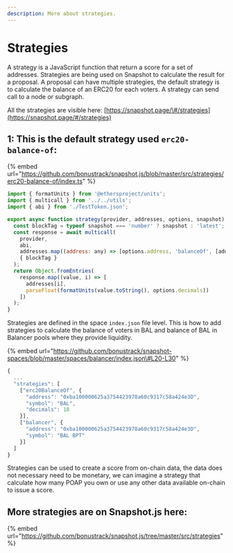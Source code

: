 ```yaml
---
description: More about strategies.
---
```


# Strategies

A strategy is a JavaScript function that return a score for a set of addresses. Strategies are being used on Snapshot to calculate the result for a proposal. A proposal can have multiple strategies, the default strategy is to calculate the balance of an ERC20 for each voters. A strategy can send call to a node or subgraph.

All the strategies are visible here: [https://snapshot.page/\#/strategies](https://snapshot.page/#/strategies)

## 1: This is the default strategy used `erc20-balance-of`:

{% embed url="https://github.com/bonustrack/snapshot.js/blob/master/src/strategies/erc20-balance-of/index.ts" %}

```javascript
import { formatUnits } from '@ethersproject/units';
import { multicall } from '../../utils';
import { abi } from './TestToken.json';

export async function strategy(provider, addresses, options, snapshot) {
  const blockTag = typeof snapshot === 'number' ? snapshot : 'latest';
  const response = await multicall(
    provider,
    abi,
    addresses.map((address: any) => [options.address, 'balanceOf', [address]]),
    { blockTag }
  );
  return Object.fromEntries(
    response.map((value, i) => [
      addresses[i],
      parseFloat(formatUnits(value.toString(), options.decimals))
    ])
  );
}
```

Strategies are defined in the space `index.json` file level. This is how to add strategies to calculate the balance of voters in BAL and balance of BAL in Balancer pools where they provide liquidity. 

{% embed url="https://github.com/bonustrack/snapshot-spaces/blob/master/spaces/balancer/index.json\#L20-L30" %}

```javascript
{
  ...
  "strategies": [
    ["erc20BalanceOf", {
      "address": "0xba100000625a3754423978a60c9317c58a424e3D",
      "symbol": "BAL",
      "decimals": 18
    }],
    ["balancer", {
      "address": "0xba100000625a3754423978a60c9317c58a424e3D",
      "symbol": "BAL BPT"
    }]
  ]
}
```

Strategies can be used to create a score from on-chain data, the data does not necessary need to be monetary, we can imagine a strategy that calculate how many POAP you own or use any other data available on-chain to issue a score.

## More strategies are on Snapshot.js here:

{% embed url="https://github.com/bonustrack/snapshot.js/tree/master/src/strategies" %}



